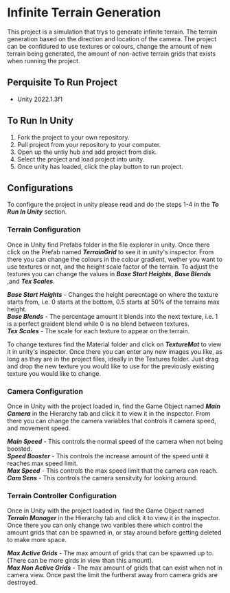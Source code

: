 # Infinite Terrain Generation

This project is a simulation that trys to generate infinite terrain.
The terrain generation based on the direction and location of the camera.
The project can be confidured to use textures or colours, change the amount of new terrain being generated, the amount of non-active terrain grids that exists when running the project.

## Perquisite To Run Project

- Unity 2022.1.3f1

## To Run In Unity

1. Fork the project to your own repository.
2. Pull project from your repository to your computer.
3. Open up the untiy hub and add project from disk.
4. Select the project and load project into unity.
5. Once unity has loaded, click the play button to run project.

## Configurations

To configure the project in unity please read and do the steps 1-4 in the ***To Run In Unity*** section.

### Terrain Configuration

Once in Unity find Prefabs folder in the file explorer in unity.
Once there click on the Prefab named ***TerrainGrid*** to see it in unity's inspector.
From there you can change the colours in the colour gradient, wether you want to use textures or not, and the height scale factor of the terrain.
To adjust the textures you can change the values in ***Base Start Heights***, ***Base Blends*** ,and ***Tex Scales***.

***Base Start Heights*** - Changes the height perecntage on where the texture starts from, i.e. 0 starts at the bottom, 0.5 starts at 50% of the terrains max height.  
***Base Blends*** - The percentage amount it blends into the next texture, i.e. 1 is a perfect graident blend while 0 is no blend between textures.  
***Tex Scales*** - The scale for each texture to appear on the terrain.  

To change textures find the Material folder and click on ***TextureMat*** to view it in unity's inspector.
Once there you can enter any new images you like, as long as they are in the project files, ideally in the Textures folder.
Just drag and drop the new texture you would like to use for the previously existing texture you would like to change.

### Camera Configuration

Once in Unity with the project loaded in, find the Game Object named ***Main Camera*** in the Hierarchy tab and click it to view it in the inspector.
From there you can change the camera variables that controls it camera speed, and movement speed.

***Main Speed*** - This controls the normal speed of the camera when not being boosted.  
***Speed Booster*** - This controls the increase amount of the speed until it reaches max speed limit.  
***Max Speed*** - This controls the max speed limit that the camera can reach.  
***Cam Sens*** - This controls the camera sensitvity for looking around.  

### Terrain Controller Configuration

Once in Unity with the project loaded in, find the Game Object named ***Terrain Manager*** in the Hierarchy tab and click it to view it in the inspector.
Once there you can only change two varibles there which control the amount grids that can be spawned in, or stay around before getting deleted to make more space.

***Max Active Grids*** - The max amount of grids that can be spawned up to. (There can be more girds in view than this amount).  
***Max Non Active Grids*** - The max amount of grids that can exist when not in camera view. Once past the limit the furtherst away from camera grids are destroyed.  
